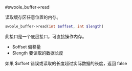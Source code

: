 #swoole_buffer->read

读取缓存区任意位置的内存。

```php
swoole_buffer->read(int $offset, int $length)
```

此接口是一个底层接口，可直接操作内存。

* $offset 偏移量
* $length 要读取的数据长度

如果 $offset 错误或读取的长度超过实际数据的长度，返回 false 

